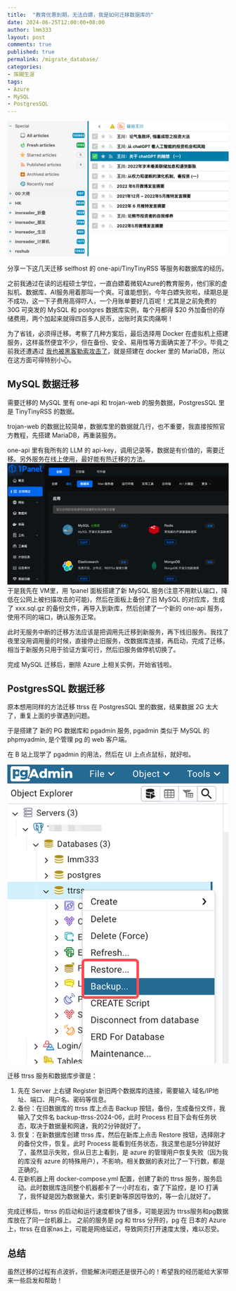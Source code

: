 ```yaml
---
title:  "教育优惠到期，无法白嫖，我是如何迁移数据库的"
date: 2024-06-25T12:00:00+08:00
author: lmm333
layout: post
comments: true
published: true
permalink: /migrate_database/
categories:
- 挨踢生涯
tags:
- Azure
- MySQL
- PostgresSQL
---
```


![img_ttrss.png](../images/2024-06-25-migrate_database/img_ttrss.png)

分享一下这几天迁移 selfhost 的 one-api/TinyTinyRSS 等服务和数据库的经历。

之前我通过在读的远程硕士学位，一直白嫖着微软Azure的教育服务，他们家的虚拟机、数据库、AI服务用着那叫一个爽。可谁能想到，今年白嫖失败啦，续期总是不成功，这一下子费用高得吓人，一个月账单要好几百呢！尤其是之前免费的 30G 可突发的 MySQL 和 postgres 数据库实例，每个月都得 $20 外加备份的存储费用，两个加起来就得四百多人民币，出账时真实肉痛啊！
<!--more-->
为了省钱，必须得迁移。考察了几种方案后，最后选择用 Docker 在虚拟机上搭建服务，这样虽然便宜不少，但在备份、安全、易用性等方面确实差了不少。毕竟之前我还遭遇过 [我也被黑客勒索攻击了](https://lmmsoft.github.io/hacked_for_ransom/)，就是搭建在 docker 里的 MariaDB，所以在这方面可得特别小心。

## MySQL 数据迁移

需要迁移的 MySQL 里有 one-api 和 trojan-web 的服务数据，PostgresSQL 里是 TinyTinyRSS 的数据。

trojan-web 的数据比较简单，数据库里的数据就几行，也不重要，我直接按照官方教程，先搭建 MariaDB，再重装服务。

one-api 里有我所有的 LLM 的 api-key，调用记录等，数据是有价值的，需要迁移。另外服务在线上使用，最好能有热迁移的方法。
![img.png](../images/2024-06-25-migrate_database/img_1panel.png)
于是我先在 VM里，用 1panel 面板搭建了新 MySQL 服务(注意不用默认端口，降低在公网上被扫描攻击的可能)，然后在面板上备份了旧 MySQL 的对应库，生成了 xxx.sql.gz 的备份文件，再导入到新库，然后创建了一个新的 one-api 服务，使用不同的端口，确认服务正常。

此时无服务中断的迁移方法应该是把调用先迁移到新服务，再下线旧服务。我找了夜里没用调用量的时候，直接停止旧服务，改数据库连接，再启动，完成了迁移。相当于新服务只用于验证方案可行，然后旧服务做停机切换了。

完成 MySQL 迁移后，删除 Azure 上相关实例，开始省钱啦。

## PostgresSQL 数据迁移

原本想用同样的方法迁移 ttrss 在 PostgresSQL 里的数据，结果数据 2G 太大了，重复上面的步骤遇到问题。

于是搭建了 新的 PG 数据库和 pgadmin 服务, pgadmin 类似于 MySQL 的 phpmyadmin, 是个管理 pg 的 web 客户端。

在 B 站上现学了 pgadmin 的用法，然后在 UI 上点点鼠标，就好啦。

![img.png](../images/2024-06-25-migrate_database/img_pgadmin.png)

迁移 ttrss 服务和数据库步骤是：
1. 先在 Server 上右键 Register 新旧两个数据库的连接，需要输入 域名/IP地址、端口、用户名、密码等信息。
2. 备份：在旧数据库的 ttrss 库上点击 Backup 按钮，备份，生成备份文件，我输入了文件名 backup-ttrss-2024-06，此时 Process 栏目下会有任务状态，取决于数据量和网速，我的2分钟就好了。
3. 恢复：在新数据库创建 ttrss 库，然后在新库上点击 Restore 按钮，选择刚才的备份文件，恢复。此时 Process 能看到任务状态，我这里也是5分钟就好了，虽然显示失败，但从日志上看到，是 azure 的管理用户恢复失败（因为我的库没有 azure 的特殊用户），不影响，相关数据的表对比了一下行数，都是正确的。
4. 在新机器上用 docker-compose.yml 配置，创建了新的 ttrss 服务，服务启动。此时数据库连同整个机器都卡了一小时左右，查了下监控，是 IO 打满了，我怀疑是因为数据量大，索引更新等原因导致的，等一会儿就好了。

完成迁移后，ttrss 的启动和运行速度都快了很多，可能是因为 ttrss服务和pg数据库放在了同一台机器上。 之前的服务是 pg 和 ttrss 分开的，pg 在 日本的 Azure 上，ttrss 在自家nas上，可能是网络延迟，导致网页打开速度太慢，难以忍受。

## 总结
虽然迁移的过程有点波折，但能解决问题还是很开心的！希望我的经历能给大家带来一些启发和帮助！
